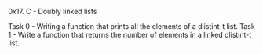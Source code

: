 0x17. C - Doubly linked lists

Task 0 - Writing a function that prints all the elements of a dlistint-t list.
Task 1 - Write a function that returns the number of elements in a linked dlistint-t list.
